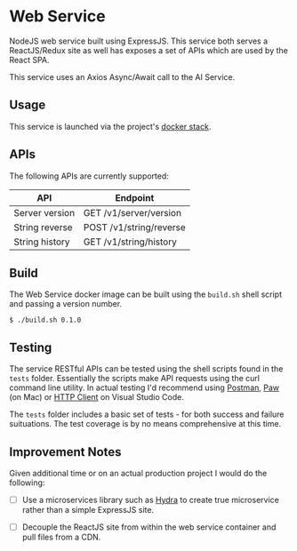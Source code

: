 # Web Service
NodeJS web service built using ExpressJS.  This service both serves a ReactJS/Redux site as well has exposes a set of APIs which are used by the React SPA.

This service uses an Axios Async/Await call to the AI Service.

## Usage
This service is launched via the project's [docker stack](../docker-stack/README.md).

## APIs

The following APIs are currently supported:

| API | Endpoint |
|---|---|
| Server version | GET /v1/server/version |
| String reverse | POST /v1/string/reverse |
| String history | GET /v1/string/history |

## Build
The Web Service docker image can be built using the `build.sh` shell script and passing a version number.

```shell
$ ./build.sh 0.1.0
```

## Testing
The service RESTful APIs can be tested using the shell scripts found in the `tests` folder.  Essentially the scripts make API requests using the curl command line utility.  In actual testing I'd recommend using [Postman](https://www.postman.com/), [Paw](https://paw.cloud/) (on Mac) or [HTTP Client](https://marketplace.visualstudio.com/items?itemName=mkloubert.vscode-http-client) on Visual Studio Code.

The `tests` folder includes a basic set of tests - for both success and failure suituations. The test coverage is by no means comprehensive at this time.

## Improvement Notes
Given additional time or on an actual production project I would do the following:

- [ ] Use a microservices library such as [Hydra](https://www.npmjs.com/package/hydra) to create true microservice rather than a simple ExpressJS site.
- [ ] Decouple the ReactJS site from within the web service container and pull files from a CDN.

